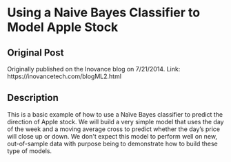 <h1>Using a Naive Bayes Classifier to Model Apple Stock </h1>

<h2> Original Post</h2>
<p> Originally published on the Inovance blog on 7/21/2014. Link: https://inovancetech.com/blogML2.html</p>

<h2> Description</h2>
<p> This is a basic example of how to use a Naïve Bayes classifier to predict the direction of Apple stock. 
We will build a very simple model that uses the day of the week and a moving average cross to predict 
whether the day’s price will close up or down. We don't expect this model to perform well
on new, out-of-sample data with purpose being to demonstrate how to build these type of models. </p>